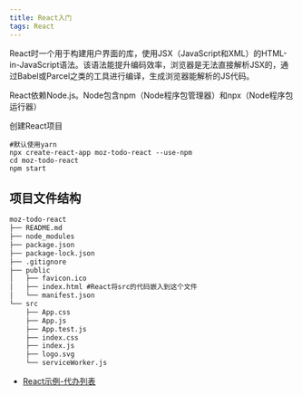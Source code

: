 ```yaml
---
title: React入门
tags: React
---
```


React时一个用于构建用户界面的库，使用JSX（JavaScript和XML）的HTML-in-JavaScript语法。该语法能提升编码效率，浏览器是无法直接解析JSX的，通过Babel或Parcel之类的工具进行编译，生成浏览器能解析的JS代码。

React依赖Node.js。Node包含npm（Node程序包管理器）和npx（Node程序包运行器）

创建React项目

```shell
#默认使用yarn
npx create-react-app moz-todo-react --use-npm
cd moz-todo-react
npm start
```

## 项目文件结构

```xml
moz-todo-react
├── README.md
├── node_modules
├── package.json
├── package-lock.json
├── .gitignore
├── public
│   ├── favicon.ico
│   ├── index.html #React将src的代码嵌入到这个文件
│   └── manifest.json
└── src
    ├── App.css
    ├── App.js
    ├── App.test.js
    ├── index.css
    ├── index.js
    ├── logo.svg
    └── serviceWorker.js
```


- [React示例-代办列表]()